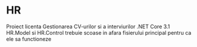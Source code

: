 # HR
Proiect licenta
Gestionarea CV-urilor si a interviurilor
.NET Core 3.1
HR.Model si HR.Control trebuie scoase in afara fisierului principal pentru ca ele sa functioneze
